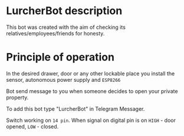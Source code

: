 # LurcherBot description
This bot was created with the aim of checking its relatives/employees/friends for honesty.

# Principle of operation

In the desired drawer, door or any other lockable place you install the sensor, autonomous power supply and `ESP8266`

Bot send message to you when someone decides to open your private property.

To add this bot type "LurcherBot" in Telegram Messager.

Switch working on `14 pin`. When signal on digital pin is on `HIGH` - door opened, `LOW` - closed.
